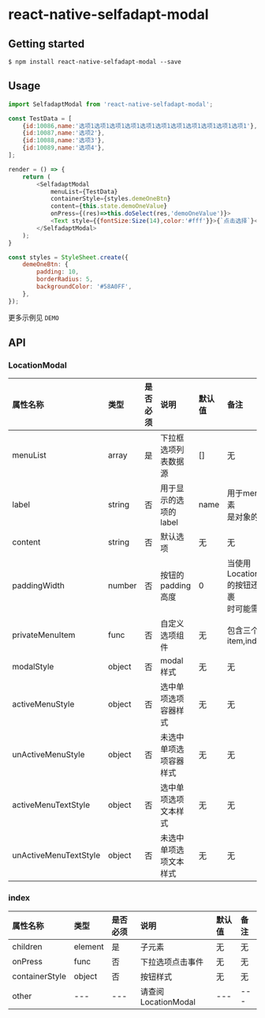  
# react-native-selfadapt-modal

## Getting started

`$ npm install react-native-selfadapt-modal --save`

## Usage

```javascript
import SelfadaptModal from 'react-native-selfadapt-modal';

const TestData = [
    {id:10086,name:'选项1选项1选项1选项1选项1选项1选项1选项1选项1选项1选项1'},
    {id:10087,name:'选项2'},
    {id:10088,name:'选项3'},
    {id:10089,name:'选项4'},
];

render = () => {
    return (
        <SelfadaptModal 
            menuList={TestData} 
            containerStyle={styles.demeOneBtn}
            content={this.state.demoOneValue}
            onPress={(res)=>this.doSelect(res,'demoOneValue')}>
            <Text style={{fontSize:Size(14),color:'#fff'}}>{`点击选择`}</Text>
        </SelfadaptModal>
    );
}

const styles = StyleSheet.create({
    demeOneBtn: {
        padding: 10,
        borderRadius: 5,
        backgroundColor: '#58A0FF',
    },
});
```

更多示例见 `DEMO` 

## API

### LocationModal

属性名称 | 类型 | 是否必须 | 说明 | 默认值 | 备注 |
:--- |:--- |:--- |:--- |:--- |:--- |
menuList |array |是 |下拉框选项列表数据源 |[] |无 |
label |string |否 |用于显示的选项的label |name |用于menuList的元素</br>是对象的情况 |
content |string |否 |默认选项 |无 |无 |
paddingWidth |number |否 |按钮的padding高度 |0 | 当使用LocationModal</br>的按钮还有外层包裹</br>时可能需要使用 |
privateMenuItem |func |否 |自定义选项组件 |无 |包含三个参数</br>item,index,isSelect |
modalStyle |object |否 |modal样式 |无 |无 |
activeMenuStyle |object |否 |选中单项选项容器样式 |无 |无 |
unActiveMenuStyle |object |否 |未选中单项选项容器样式 |无 |无 |
activeMenuTextStyle |object |否 |选中单项选项文本样式 |无 |无 |
unActiveMenuTextStyle |object |否 |未选中单项选项文本样式 |无 |无 |


### index

属性名称 | 类型 | 是否必须 | 说明 | 默认值 | 备注 |
:--- |:--- |:--- |:--- |:--- |:--- |
children |element |是 |子元素 |无 |无 |
onPress |func |否 |下拉选项点击事件 |无 |无 |
containerStyle |object |否 |按钮样式 |无 |无 |
other |--- |--- |请查阅LocationModal |--- |--- |

